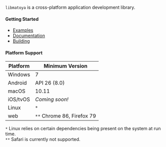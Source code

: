 `libmatoya` is a cross-platform application development library.

#### Getting Started
- [Examples](/examples)
- [Documentation](https://github.com/matoya/libmatoya/wiki)
- [Building](https://github.com/matoya/libmatoya/wiki/Building)

#### Platform Support

| Platform | Minimum Version            |
| -------- | -------------------------- |
| Windows  | 7                          |
| Android  | API 26 (8.0)               |
| macOS    | 10.11                      |
| iOS/tvOS | *Coming soon!*             |
| Linux    | `*`                        |
| web      | `**` Chrome 86, Firefox 79 |

`*` Linux relies on certain dependencies being present on the system at run time.  
`**` Safari is currently not supported.
